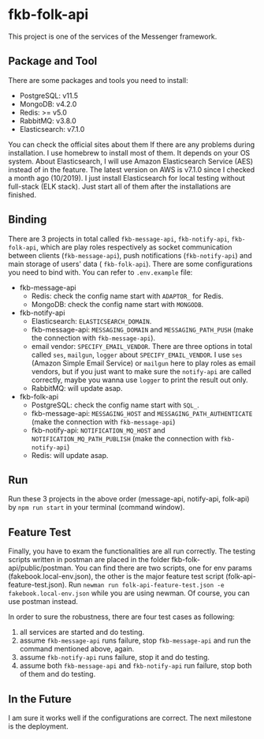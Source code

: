 # fkb-folk-api

This project is one of the services of the Messenger framework.

## Package and Tool
There are some packages and tools you need to install:
  * PostgreSQL: v11.5
  * MongoDB: v4.2.0
  * Redis: >= v5.0
  * RabbitMQ: v3.8.0
  * Elasticsearch: v7.1.0
 
You can check the official sites about them If there are any problems during installation. I use homebrew to install most of them. It depends on your OS system.
About Elasticsearch, I will use Amazon Elasticsearch Service (AES) instead of in the feature. The latest version on AWS is v7.1.0 since I checked a month ago (10/2019). I just install Elasticsearch for local testing without full-stack (ELK stack).
Just start all of them after the installations are finished.

## Binding
There are 3 projects in total called `fkb-message-api`, `fkb-notify-api`, `fkb-folk-api`, which are play roles respectively as socket communication between clients (`fkb-message-api`), push notifications (`fkb-notify-api`) and main storage of users' data ( `fkb-folk-api`). There are some configurations you need to bind with. You can refer to `.env.example` file:
  * fkb-message-api
    * Redis: check the config name start with `ADAPTOR_` for Redis.
    * MongoDB: check the config name start with `MONGODB`.
  * fkb-notify-api
    * Elasticsearch: `ELASTICSEARCH_DOMAIN`.
    * fkb-message-api: `MESSAGING_DOMAIN` and `MESSAGING_PATH_PUSH` (make the connection with `fkb-message-api`).
    * email vendor: `SPECIFY_EMAIL_VENDOR`. There are three options in total called `ses`, `mailgun`, `logger` about  `SPECIFY_EMAIL_VENDOR`. I use `ses` (Amazon Simple Email Service) or `mailgun` here to play roles as email vendors, but if you just want to make sure the `notify-api` are called correctly, maybe you wanna use `logger` to print the result out only.
    * RabbitMQ: will update asap.
  * fkb-folk-api
    * PostgreSQL: check the config name start with `SQL_`.
    * fkb-message-api: `MESSAGING_HOST` and `MESSAGING_PATH_AUTHENTICATE` (make the connection with `fkb-message-api`)
    * fkb-notify-api: `NOTIFICATION_MQ_HOST` and `NOTIFICATION_MQ_PATH_PUBLISH` (make the connection with `fkb-notify-api`)
    * Redis: will update asap.

## Run
Run these 3 projects in the above order (message-api, notify-api, folk-api) by `npm run start` in your terminal (command window).

## Feature Test
Finally, you have to exam the functionalities are all run correctly. The testing scripts written in postman are placed in the folder fkb-folk-api/public/postman. You can find there are two scripts, one for env params (fakebook.local-env.json), the other is the major feature test script (folk-api-feature-test.json). Run `newman run folk-api-feature-test.json -e fakebook.local-env.json` while you are using newman. Of course, you can use postman instead.

In order to sure the robustness, there are four test cases as following:

1. all services are started and do testing.
2. assume `fkb-message-api` runs failure, stop `fkb-message-api` and run the command mentioned above, again.
3.  assume `fkb-notify-api` runs failure, stop it and do testing.
4. assume both `fkb-message-api` and `fkb-notify-api` run failure, stop both of them and do testing.

## In the Future
I am sure it works well if the configurations are correct. The next milestone is the deployment.